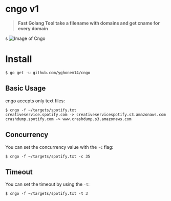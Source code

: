 # cngo v1
> **Fast Golang Tool take a filename with domains and get cname for every domain**

 s
![Image of Cngo](https://i.imgur.com/zQ6cMYF.gif)

# Install
```
$ go get -u github.com/yghonem14/cngo
```

## Basic Usage
cngo accepts only text files:

```
$ cngo -f ~/targets/spotify.txt
creativeservice.spotify.com -> creativeservicespotify.s3.amazonaws.com
crashdump.spotify.com -> www.crashdump.s3.amazonaws.com
```


## Concurrency

You can set the concurrency value with the `-c` flag:

```
$ cngo -f ~/targets/spotify.txt -c 35
```

## Timeout

You can set the timeout by using the `-t`:

```
$ cngo -f ~/targets/spotify.txt -t 3
```

